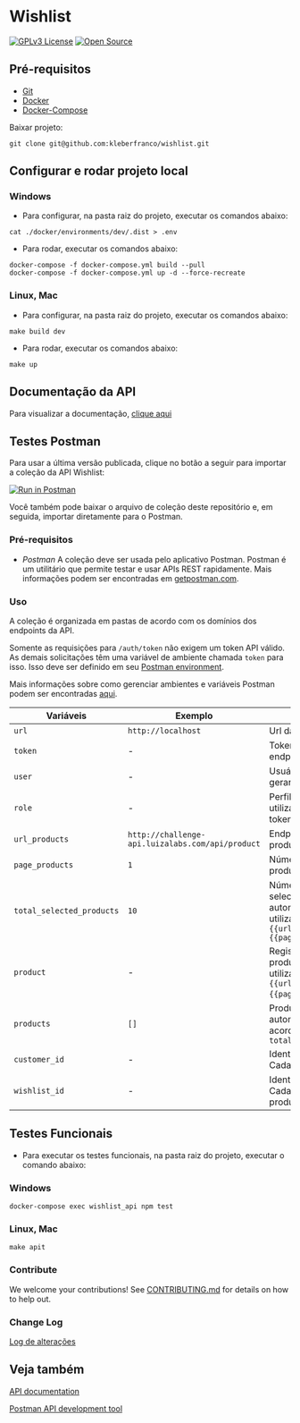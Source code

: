 # Wishlist

[![GPLv3 License](https://img.shields.io/badge/License-GPL%20v3-yellow.svg)](https://opensource.org/licenses/)
[![Open Source](https://badges.frapsoft.com/os/v1/open-source.svg?v=103)](https://opensource.org/)

## Pré-requisitos
+ [Git](https://git-scm.com/)
+ [Docker](https://www.docker.com/)
+ [Docker-Compose](https://docs.docker.com/compose/)

Baixar projeto: 
``` 
git clone git@github.com:kleberfranco/wishlist.git
```

## Configurar e rodar projeto local

### Windows

+ Para configurar, na pasta raiz do projeto, executar os comandos abaixo:
``` 
cat ./docker/environments/dev/.dist > .env
```

+ Para rodar, executar os comandos abaixo:
``` 
docker-compose -f docker-compose.yml build --pull
docker-compose -f docker-compose.yml up -d --force-recreate
```


### Linux, Mac

+ Para configurar, na pasta raiz do projeto, executar os comandos abaixo:
``` 
make build dev
```

+ Para rodar, executar os comandos abaixo:
``` 
make up
```

## Documentação da API
Para visualizar a documentação, [clique aqui](https://documenter.getpostman.com/view/2255152/Tz5qZwXG)

## Testes Postman
Para usar a última versão publicada, clique no botão a seguir para importar a coleção da API Wishlist:

[![Run in Postman](https://s3.amazonaws.com/postman-static/run-button.png)](https://www.getpostman.com/collections/fc73e04a81a9a60d35cc)

Você também pode baixar o arquivo de coleção deste repositório e, em seguida, importar diretamente para o Postman.

### Pré-requisitos
- *Postman* A coleção deve ser usada pelo aplicativo Postman. Postman é um utilitário que permite testar e usar APIs REST rapidamente. Mais informações podem ser encontradas em [getpostman.com](https://www.getpostman.com/).

### Uso

A coleção é organizada em pastas de acordo com os domínios dos endpoints da API.

Somente as requisições para `/auth/token` não exigem um token API válido. As demais solicitações têm uma variável de ambiente chamada `token` para isso.
Isso deve ser definido em seu [Postman environment](https://learning.postman.com/docs/sending-requests/managing-environments/).


Mais informações sobre como gerenciar ambientes e variáveis Postman podem ser encontradas [aqui](https://learning.postman.com/docs/sending-requests/variables/).

|Variáveis  | Exemplo | Descrição|
|----------|----------------------------|-------|
|`url` |`http://localhost`              |Url da api|
|`token`|- |Token gerado a partir do endpoint `/auth/token`|
|`user`|- | Usuário utilizado para gerar o token|
|`role`|- | Perfil do usuário utilizado para gerar o token|
|`url_products`|`http://challenge-api.luizalabs.com/api/product`| Endpoint com a lista de produtos |
|`page_products`|`1`|Número da página de produtos|
|`total_selected_products`|`10`|Número de produtos selecionados automaticamente, após utilizar o método `{{url_products}}/?page={{page_products}}` |
|`product`|-| Registra o último produto da lista, após utilizar o método `{{url_products}}/?page={{page_products}}`  . |
|`products`|`[]`|Produtos selecionados automaticamente de acordo com a `total_selected_products`|
|`customer_id`|-|Identificador do Cadastro do cliente|
|`wishlist_id`|-|Identificador do Cadastro da Lista de produtos favoritos|

## Testes Funcionais
+ Para executar os testes funcionais, na pasta raiz do projeto, executar o comando abaixo:

### Windows
``` 
docker-compose exec wishlist_api npm test
```

### Linux, Mac
``` 
make apit
```

### Contribute

We welcome your contributions!  See [CONTRIBUTING.md](CONTRIBUTING.md) for details on how to help out.

### Change Log

[Log de alterações](CHANGELOG.md)

## Veja também

[API documentation](https://documenter.getpostman.com/view/2255152/Tz5qZwXG)

[Postman API development tool](https://www.getpostman.com/)

